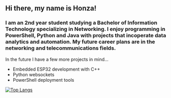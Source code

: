 ## Hi there, my name is Honza!

### I am an 2nd year student studying a Bachelor of Information Technology specializing in Networking. I enjoy programming in PowerShell, Python and Java with projects that incoperate data analytics and automation. My future career plans are in the networking and telecommunications fields.

In the future I have a few more projects in mind...
* Embedded ESP32 development with C++
* Python websockets
* PowerShell deployment tools

[![Top Langs](https://github-readme-stats.vercel.app/api/top-langs/?username=salmonidaescale&layout=donut&theme=vue)]()
